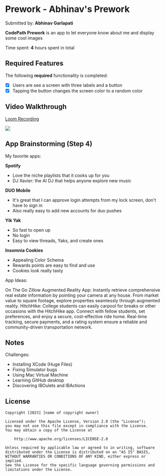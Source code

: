 # Prework - Abhinav's Prework

Submitted by: **Abhinav Garlapati**

**CodePath Prework** is an app to let everyone know about me and display some cool images 

Time spent: **4** hours spent in total

## Required Features

The following **required** functionality is completed:

- [X] Users are see a screen with three labels and a button
- [X] Tapping the button changes the screen color to a random color
 
## Video Walkthrough

<div>
    <a href="https://www.loom.com/share/9c90cbd432134416a031a1add18e3012">
      <p>Loom Recording</p>
    </a>
    <a href="https://www.loom.com/share/9c90cbd432134416a031a1add18e3012">
      <img style="max-width:300px;" src="https://cdn.loom.com/sessions/thumbnails/9c90cbd432134416a031a1add18e3012-with-play.gif">
    </a>
  </div>

## App Brainstorming (Step 4)
My favorite apps:

**Spotify**

- Love the niche playlists that it cooks up for you
- DJ Xavier: the AI DJ that helps anyone explore new music

**DUO Mobile**

- It's great that I can approve login attempts from my lock screen, don't have to sign in
- Also really easy to add new accounts for duo pushes

**Yik Yak**

- So fast to open up
- No login
- Easy to view threads, Yaks, and create ones

**Insomnia Cookies**

- Appealing Color Schema
- Rewards points are easy to find and use
- Cookies look really tasty

App Ideas:

On The Go Zillow Augmented Reality App: Instantly retrieve comprehensive real estate information by pointing your camera at any house. From market value to square footage, explore properties seamlessly through augmented reality.
HitchHike: College students can easily carpool for breaks or other occasions with the HitchHike app. Connect with fellow students, set preferences, and enjoy a secure, cost-effective ride home. Real-time tracking, secure payments, and a rating system ensure a reliable and community-driven transportation network.


## Notes

Challenges:
- Installing XCode (Huge Files)
- Fixing Simulator bugs
- Using Mac Virtual Machine
- Learning GitHub desktop
- Discovering IBOulets and IBActions

## License

    Copyright [2023] [name of copyright owner]

    Licensed under the Apache License, Version 2.0 (the "License");
    you may not use this file except in compliance with the License.
    You may obtain a copy of the License at

        http://www.apache.org/licenses/LICENSE-2.0

    Unless required by applicable law or agreed to in writing, software
    distributed under the License is distributed on an "AS IS" BASIS,
    WITHOUT WARRANTIES OR CONDITIONS OF ANY KIND, either express or implied.
    See the License for the specific language governing permissions and
    limitations under the License.
